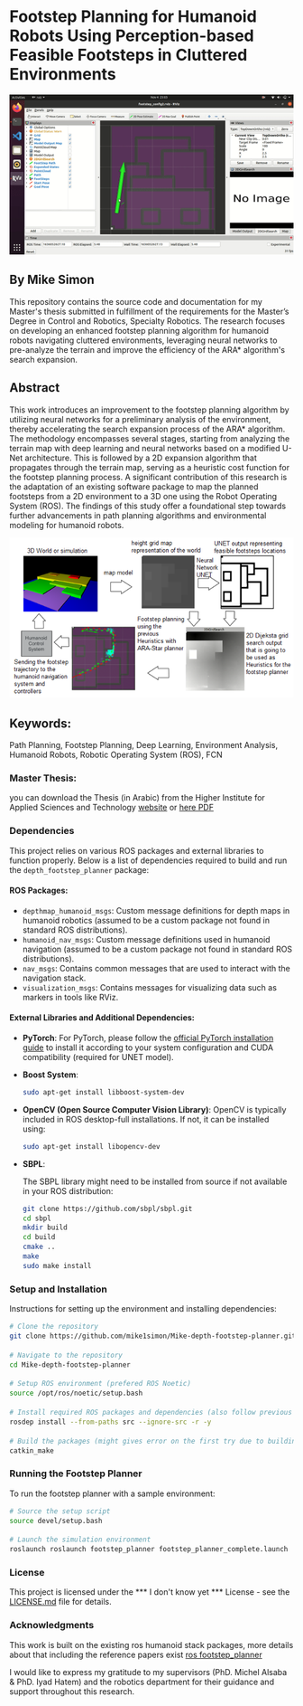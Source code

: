 # Footstep Planning for Humanoid Robots Using Perception-based Feasible Footsteps in Cluttered Environments
![Rviz-depth-footstep-planning.gif](./depth_footstep_search.gif)
## By Mike Simon

This repository contains the source code and documentation for my Master's thesis submitted in fulfillment of the requirements for the Master’s Degree in Control and Robotics, Specialty Robotics. The research focuses on developing an enhanced footstep planning algorithm for humanoid robots navigating cluttered environments, leveraging neural networks to pre-analyze the terrain and improve the efficiency of the ARA* algorithm's search expansion.
## Abstract

This work introduces an improvement to the footstep planning algorithm by utilizing neural networks for a preliminary analysis of the environment, thereby accelerating the search expansion process of the ARA* algorithm. The methodology encompasses several stages, starting from analyzing the terrain map with deep learning and neural networks based on a modified U-Net architecture. This is followed by a 2D expansion algorithm that propagates through the terrain map, serving as a heuristic cost function for the footstep planning process. A significant contribution of this research is the adaptation of an existing software package to map the planned footsteps from a 2D environment to a 3D one using the Robot Operating System (ROS). The findings of this study offer a foundational step towards further advancements in path planning algorithms and environmental modeling for humanoid robots.

![Master-Thesis.png](./Thesis.png)

## Keywords:

Path Planning, Footstep Planning, Deep Learning, Environment Analysis, Humanoid Robots, Robotic Operating System (ROS), FCN


### Master Thesis:
you can download the Thesis (in Arabic) from the Higher Institute for Applied Sciences and Technology [website](https://hiast.edu.sy/en/Master-PhD-Theses) or [here PDF](https://hiast.edu.sy/sites/default/files/MasterPHD/62c2e34f9ad01.pdf)


### Dependencies

This project relies on various ROS packages and external libraries to function properly. Below is a list of dependencies required to build and run the `depth_footstep_planner` package:

#### ROS Packages:

- `depthmap_humanoid_msgs`: Custom message definitions for depth maps in humanoid robotics (assumed to be a custom package not found in standard ROS distributions).
- `humanoid_nav_msgs`: Custom message definitions used in humanoid navigation (assumed to be a custom package not found in standard ROS distributions).
- `nav_msgs`: Contains common messages that are used to interact with the navigation stack.
- `visualization_msgs`: Contains messages for visualizing data such as markers in tools like RViz.

#### External Libraries and Additional Dependencies:

- **PyTorch**: 
For PyTorch, please follow the [official PyTorch installation guide](https://pytorch.org/get-started/locally/) to install it according to your system configuration and CUDA compatibility (required for UNET model).

- **Boost System**:

    ```bash
    sudo apt-get install libboost-system-dev
    ```

- **OpenCV (Open Source Computer Vision Library)**:
OpenCV is typically included in ROS desktop-full installations. If not, it can be installed using:
    ```bash
    sudo apt-get install libopencv-dev
    ```

- **SBPL**:

    The SBPL library might need to be installed from source if not available in your ROS distribution:

    ```bash
    git clone https://github.com/sbpl/sbpl.git
    cd sbpl
    mkdir build
    cd build
    cmake ..
    make
    sudo make install
    ```


### Setup and Installation

Instructions for setting up the environment and installing dependencies:

```bash
# Clone the repository
git clone https://github.com/mike1simon/Mike-depth-footstep-planner.git

# Navigate to the repository
cd Mike-depth-footstep-planner

# Setup ROS environment (prefered ROS Noetic)
source /opt/ros/noetic/setup.bash

# Install required ROS packages and dependencies (also follow previous steps)
rosdep install --from-paths src --ignore-src -r -y

# Build the packages (might gives error on the first try due to building msgs (I still have to seperate the custom messages in a different package))
catkin_make
```

### Running the Footstep Planner

To run the footstep planner with a sample environment:

```bash
# Source the setup script
source devel/setup.bash

# Launch the simulation environment
roslaunch roslaunch footstep_planner footstep_planner_complete.launch
```

### License

This project is licensed under the *** I don't know yet *** License - see the [LICENSE.md](LICENSE.md) file for details.

### Acknowledgments
This work is built on the existing ros humanoid stack packages, more details about that including the reference papers exist [ros footstep_planner](http://wiki.ros.org/footstep_planner)

I would like to express my gratitude to my supervisors (PhD. Michel Alsaba & PhD. Iyad Hatem) and the robotics department for their guidance and support throughout this research.
